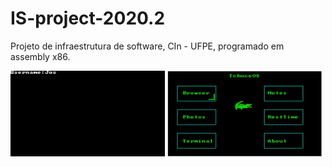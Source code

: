 # IS-project-2020.2
Projeto de infraestrutura de software, CIn - UFPE, programado em assembly x86.

<p align="left">
    <img alt="Operação" src=".github/initialGif.gif" width = "49%">
    <img alt="Operação" src=".github/lastGif.gif" width = "49%">
</p>
